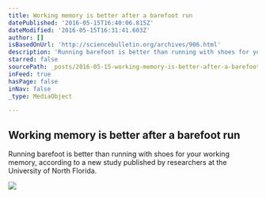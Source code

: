 ```yaml
---
title: Working memory is better after a barefoot run
datePublished: '2016-05-15T16:40:06.815Z'
dateModified: '2016-05-15T16:31:41.603Z'
author: []
isBasedOnUrl: 'http://sciencebulletin.org/archives/906.html'
description: 'Running barefoot is better than running with shoes for your working memory, according to a new study published by researchers at the University of North Florida.'
starred: false
sourcePath: _posts/2016-05-15-working-memory-is-better-after-a-barefoot-run.md
inFeed: true
hasPage: false
inNav: false
_type: MediaObject

---
```

<article style=""><h1>Working memory is better after a barefoot run</h1><p>Running barefoot is better than running with shoes for your working memory, according to a new study published by researchers at the University of North Florida.</p><img src="http://sciencebulletin.org/wp-content/uploads/2016/05/15113212001_dc2c658cbf_k.jpg" /></article>